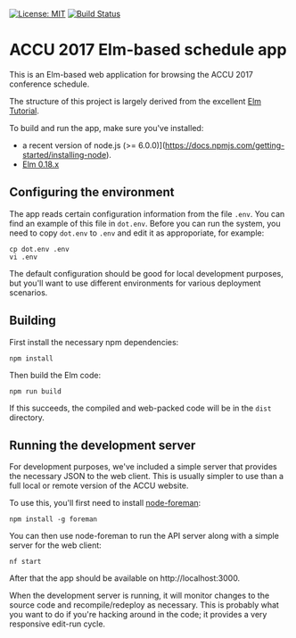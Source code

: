 [![License: MIT](https://img.shields.io/badge/License-MIT-yellow.svg)](https://opensource.org/licenses/MIT)
[![Build Status](https://travis-ci.org/ACCUConf/ACCUConf_Schedule_Web_Application.svg?branch=master)](https://travis-ci.org/ACCUConf/ACCUConf_Schedule_Web_Application)


# ACCU 2017 Elm-based schedule app

This is an Elm-based web application for browsing the ACCU 2017 conference
schedule.

The structure of this project is largely derived from the
excellent [Elm Tutorial](https://www.elm-tutorial.org/).

To build and run the app, make sure you've installed:

- a recent version of node.js (>= 6.0.0)](https://docs.npmjs.com/getting-started/installing-node).
- [Elm 0.18.x](https://guide.elm-lang.org/install.html)

## Configuring the environment

The app reads certain configuration information from the file `.env`. You can
find an example of this file in `dot.env`. Before you can run the system, you
need to copy `dot.env` to `.env` and edit it as approporiate, for example:

```
cp dot.env .env
vi .env
```

The default configuration should be good for local development purposes, but
you'll want to use different environments for various deployment scenarios.

## Building

First install the necessary npm dependencies:
```
npm install
```

Then build the Elm code:
```
npm run build
```

If this succeeds, the compiled and web-packed code will be in the `dist`
directory.

## Running the development server

For development purposes, we've included a simple server that provides the
necessary JSON to the web client. This is usually simpler to use than a full
local or remote version of the ACCU website.

To use this, you'll first need to
install [node-foreman](https://github.com/strongloop/node-foreman):

```
npm install -g foreman
```

You can then use node-foreman to run the API server along with a simple server
for the web client:

``` nf start ```

After that the app should be available on http://localhost:3000.

When the development server is running, it will monitor changes to the source
code and recompile/redeploy as necessary. This is probably what you want to do
if you're hacking around in the code; it provides a very responsive edit-run
cycle.
